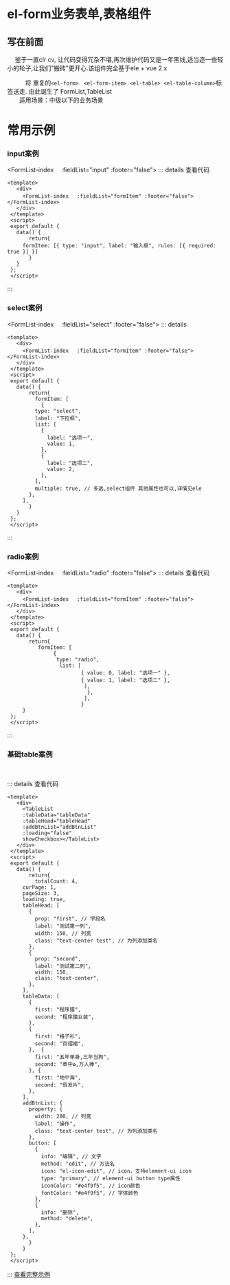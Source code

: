 # el-form业务表单,表格组件

## **写在前面**

​    	 　鉴于一直clr cv, 让代码变得冗杂不堪,再次维护代码又是一年黑线,适当造一些轻小的轮子,让我们"搬砖"更开心.该组件完全基于ele + vue 2.x 

　　　将 重复的`<el-form>　<el-form-item> <el-table> <el-table-column>`标签送走. 由此诞生了 FormList,TableList
　　　
<br>　　适用场景：中级以下的业务场景


# 常用示例

### input案例

<FormList-index 　:fieldList="input" :footer="false"></FormList-index>
::: details 查看代码

 ```vue
 <template>
    <div>
      <FormList-index 　:fieldList="formItem" :footer="false"></FormList-index>
    </div>
  </template>
  <script>
  export default {
    data() {
        return{
      formItem: [{ type: "input", label: "输入框", rules: [{ required: true }] }]
        }
    }
  };
  </script>
 ```
:::

### select案例
<FormList-index 　:fieldList="select" :footer="false"></FormList-index>
::: details
 ```vue
 <template>
    <div>
      <FormList-index 　:fieldList="formItem" :footer="false"></FormList-index>
    </div>
  </template>
  <script>
  export default {
    data() {
        return{
          formItem: [
            {
          type: "select",
          label: "下拉框",
          list: [
            {
              label: "选项一",
              value: 1,
            },
            {
              label: "选项二",
              value: 2,
            },
          ],
          multiple: true, // 多选,select组件 其他属性也可以,详情见ele
        },
      ],
        }
    }
  };
  </script>
 ```
:::

### radio案例

<FormList-index 　:fieldList="radio" :footer="false"></FormList-index>
::: details 查看代码

 ```vue
 <template>
    <div>
      <FormList-index 　:fieldList="formItem" :footer="false"></FormList-index>
    </div>
  </template>
  <script>
  export default {
    data() {
        return{
           formItem: [
                {
                 type: "radio",
                  list: [
                         { value: 0, label: "选项一" },
                         { value: 1, label: "选项二" },
                          ],
                           },
                          ],
                         }
      }
  };
  </script>
 ```
:::

<script>
export default {
  data() {
    return {
      input: [
        {
          type: "input",
          label: "输入框",
          rules: [{ required: true }],
        },
      ],
      select: [
        {
          type: "select",
          label: "下拉框",
          list: [
            {
              label: "选项一",
              value: 1,
            },
            {
              label: "选项二",
              value: 2,
            },
          ],
          multiple: true, // 多选,select组件 其他属性也可以,详情见ele
        },
      ],
      radio: [
      {
        type: "radio",
        list: [
          { value: 0, label: "选项一" },
          { value: 1, label: "选项二" },
        ],
      },
    ],
      totalCount: 4,
      curPage: 1,
      pageSize: 3,
      loading: true,
      tableHead: [
        {
          prop: "first", // 字段名
          label: "测试第一列",
          width: 150, // 列宽
          class: "text-center test", // 为列添加类名
        },
        {
          prop: "second",
          label: "测试第二列",
          width: 150,
          class: "text-center",
        },
      ],
      tableData: [
        {
          first: "程序猿",
          second: "程序猿女装",
        },
        {
          first: "格子衫",
          second: "百褶裙",
        },  {
          first: "五年单身,三年当狗",
          second: "草中✿,万人捧",
        }, {
          first: "地中海",
          second: "假发片",
        },
      ],
      addBtnList: {
        property: {
          width: 200, // 列宽
          label: "操作",
          class: "text-center test", // 为列添加类名
        },
        button: [
          {
            info: "编辑", // 文字
            method: "edit", // 方法名
            icon: "el-icon-edit", // icon，支持element-ui icon
            type: "primary", // element-ui button type属性
            iconColor: "#e4f9f5", // icon颜色
            fontColor: "#e4f9f5", // 字体颜色
          },
          {
            info: "删除",
            method: "delete",
          },
        ],
      },
    };
  },
  methods:{
    delete(item,id){
      console.log(item,id);
    }
  }
};
</script>

### 基础table案例
<br>
<TableList-index 
      :tableData="tableData"
      :tableHead="tableHead"
      :addBtnList="addBtnList"
      :loading="false"
      showCheckbox></TableList-index>

::: details 查看代码

 ```vue
 <template>
    <div>
      <TableList 
      :tableData="tableData"
      :tableHead="tableHead"
      :addBtnList="addBtnList"
      :loading="false"
      showCheckbox></TableList>
    </div>
  </template>
  <script>
  export default {
    data() {
        return{
          totalCount: 4,
      curPage: 1,
      pageSize: 3,
      loading: true,
      tableHead: [
        {
          prop: "first", // 字段名
          label: "测试第一列",
          width: 150, // 列宽
          class: "text-center test", // 为列添加类名
        },
        {
          prop: "second",
          label: "测试第二列",
          width: 150,
          class: "text-center",
        },
      ],
      tableData: [
        {
          first: "程序猿",
          second: "程序猿女装",
        },
        {
          first: "格子衫",
          second: "百褶裙",
        },  {
          first: "五年单身,三年当狗",
          second: "草中✿,万人捧",
        }, {
          first: "地中海",
          second: "假发片",
        },
      ],
      addBtnList: {
        property: {
          width: 200, // 列宽
          label: "操作",
          class: "text-center test", // 为列添加类名
        },
        button: [
          {
            info: "编辑", // 文字
            method: "edit", // 方法名
            icon: "el-icon-edit", // icon，支持element-ui icon
            type: "primary", // element-ui button type属性
            iconColor: "#e4f9f5", // icon颜色
            fontColor: "#e4f9f5", // 字体颜色
          },
          {
            info: "删除",
            method: "delete",
          },
        ],
      },    
        }
      }
  };
  </script>
 ```
:::
[查看完整示例](./complete/)